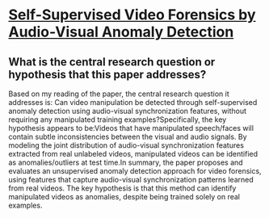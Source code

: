 # [Self-Supervised Video Forensics by Audio-Visual Anomaly Detection](https://arxiv.org/abs/2301.01767)

## What is the central research question or hypothesis that this paper addresses?

Based on my reading of the paper, the central research question it addresses is: Can video manipulation be detected through self-supervised anomaly detection using audio-visual synchronization features, without requiring any manipulated training examples?Specifically, the key hypothesis appears to be:Videos that have manipulated speech/faces will contain subtle inconsistencies between the visual and audio signals. By modeling the joint distribution of audio-visual synchronization features extracted from real unlabeled videos, manipulated videos can be identified as anomalies/outliers at test time.In summary, the paper proposes and evaluates an unsupervised anomaly detection approach for video forensics, using features that capture audio-visual synchronization patterns learned from real videos. The key hypothesis is that this method can identify manipulated videos as anomalies, despite being trained solely on real examples.
